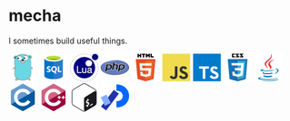 # mecha

I sometimes build useful things.

![Go] ![SQL] ![Lua] ![PHP] ![HTML] ![JS] ![TS] ![CSS] ![Java]  ![C] ![C++] ![Bash] ![Processing]

[GO]: ./icons/go.webp
[SQL]: ./icons/sql.webp
[Lua]: ./icons/lua.webp
[PHP]: ./icons/php.webp
[HTML]: ./icons/html.webp
[JS]: ./icons/js.webp
[TS]: ./icons/ts.webp
[CSS]: ./icons/css.webp
[C]: ./icons/c.webp
[C++]: ./icons/c++.webp
[Java]: ./icons/java.webp
[Processing]: ./icons/processing.webp
[Bash]: ./icons/bash.webp
